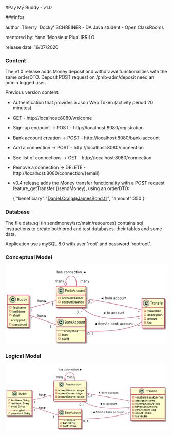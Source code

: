 #Pay My Buddy - v1.0


###Infos

author: Thierry 'Docky' SCHREINER - DA Java student - Open ClassRooms

mentored by: Yann 'Monsieur Plus' IRRILO

release date: 16/07/2020


### Content

The v1.0 release adds Money deposit and withdrawal functionalities with the same
orderDTO.
Deposit POST request on /pmb-adm/deposit need an admin logged user.

Previous version content:
- Authentication that provides a Json Web Token (activity period 20 minutes).
- GET - http://localhost:8080/welcome
- Sign-up endpoint -> POST - http://localhost:8080/registration
- Bank account creation -> POST - http://localhost:8080/bank-account
- Add a connection -> POST - http://localhost:8080/connection
- See list of connections -> GET - http://localhost:8080/connection
- Remove a connection -> DELETE - http://localhost:8080/connection/{email}
- v0.4 release adds the Money transfer functionality with a POST request
feature_getTransfer (/sendMoney), using an orderDTO:
 
    {
        "beneficiary":"Daniel.Craig@JamesBond.fr",
        "amount":350
    }




### Database

The file data.sql (in sendmoney/src/main/resources) contains sql instructions 
to create both prod and test databases, their tables and some data.

Application uses mySQL 8.0 with user 'root' and password 'rootroot'.


 

### Conceptual Model


<div hidden>

	```
	@startuml firstDiagram
    class Buddy  {
        -firstName
        -lastName
        -eMail
        -- encrypted --
        -password
    }
    class PmbAccount  {
        -accountNumber
        -accountBalance
    }
    Left to right direction
    PmbAccount "many" o-- "  many" PmbAccount : < has connection
    Buddy "1  " --  "1" PmbAccount : > has
    class BankAccount {
        -- encrypted --
        -iban
        -swift
    }
    Buddy "1" --  "1  " BankAccount : > has
     
    class Transfer {
        -valueDate
        -description
        -amount
        -fee
    }
    PmbAccount "0..1" --  "*" Transfer : < from account
    PmbAccount " 0..1" --  "*" Transfer : < to account
    BankAccount "0..1  " --  "*" Transfer : < from/to bank account
    
	@enduml
	```
	
</div>

![](firstDiagram.png)	




### Logical Model


<div hidden>

    ```
    @startuml logicalDiagram
    class Buddy  {
        -firstName: String
        -lastName: String
        -eMail: String
        -- encrypted --
        -password: String
    }
    class PmbAccount  {
        -accountNumber: integer
        -accountOwner: integer
        -accountBalance: double
    }
    Left to right direction
    PmbAccount "many" o-- "many " PmbAccount : < has connection
    Buddy "1  " --  "1" PmbAccount : > has
    class BankAccount {
        -- encrypted --
        -iban: String
        -swift: String
    }
    Buddy "1" --  "1  " BankAccount : > has
     
    class Transfer {
        -valueDate: LocalDateTime
        -description: String
        -fromPmbAccount: long
        -toPMBAccount: long
        -bankAccount: long
        -amount: double
        -fee: double
    }
    PmbAccount "0..1" --  "*" Transfer : < from account
    PmbAccount " 0..1" --  "*" Transfer : < to account
    BankAccount "0..1  " --  "*" Transfer : < from/to bank account

    
    @enduml
    ```
    
</div>

![](logicalDiagram.png)   



